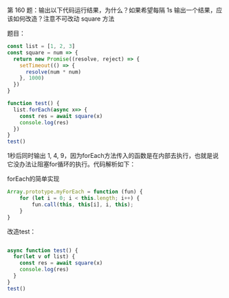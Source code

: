 第 160 题：输出以下代码运行结果，为什么？如果希望每隔 1s 输出一个结果，应该如何改造？注意不可改动 square 方法

题目：
```js
const list = [1, 2, 3]
const square = num => {
  return new Promise((resolve, reject) => {
    setTimeout(() => {
      resolve(num * num)
    }, 1000)
  })
}

function test() {
  list.forEach(async x=> {
    const res = await square(x)
    console.log(res)
  })
}
test()
```
1秒后同时输出 1, 4, 9，因为forEach方法传入的函数是在内部去执行，也就是说它没办法让阻塞for循环的执行。代码解析如下：

forEach的简单实现
```js
Array.prototype.myForEach = function (fun) {
    for (let i = 0; i < this.length; i++) {
        fun.call(this, this[i], i, this);
    }
} 
```
改造test：
```js

async function test() {
  for(let v of list) {
    const res = await square(x)
    console.log(res)
  }
}
test()
```